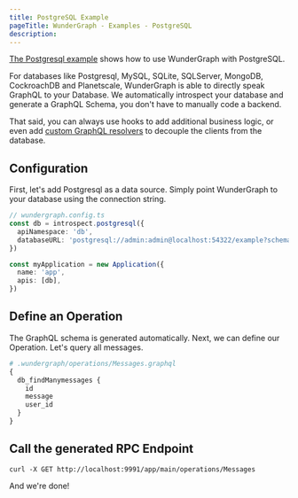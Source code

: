 ```yaml
---
title: PostgreSQL Example
pageTitle: WunderGraph - Examples - PostgreSQL
description:
---
```


[The Postgresql example](https://github.com/wundergraph/wundergraph/tree/main/examples/postgres) shows how to use WunderGraph with PostgreSQL.

For databases like Postgresql, MySQL, SQLite, SQLServer, MongoDB, CockroachDB and Planetscale, WunderGraph is able to directly speak GraphQL to your Database.
We automatically introspect your database and generate a GraphQL Schema,
you don't have to manually code a backend.

That said,
you can always use hooks to add additional business logic,
or even add [custom GraphQL resolvers](/docs/features/custom-graphql-resolvers) to decouple the clients from the database.

## Configuration

First, let's add Postgresql as a data source.
Simply point WunderGraph to your database using the connection string.

```typescript
// wundergraph.config.ts
const db = introspect.postgresql({
  apiNamespace: 'db',
  databaseURL: 'postgresql://admin:admin@localhost:54322/example?schema=public',
})

const myApplication = new Application({
  name: 'app',
  apis: [db],
})
```

## Define an Operation

The GraphQL schema is generated automatically.
Next, we can define our Operation.
Let's query all messages.

```graphql
# .wundergraph/operations/Messages.graphql
{
  db_findManymessages {
    id
    message
    user_id
  }
}
```

## Call the generated RPC Endpoint

```shell
curl -X GET http://localhost:9991/app/main/operations/Messages
```

And we're done!
